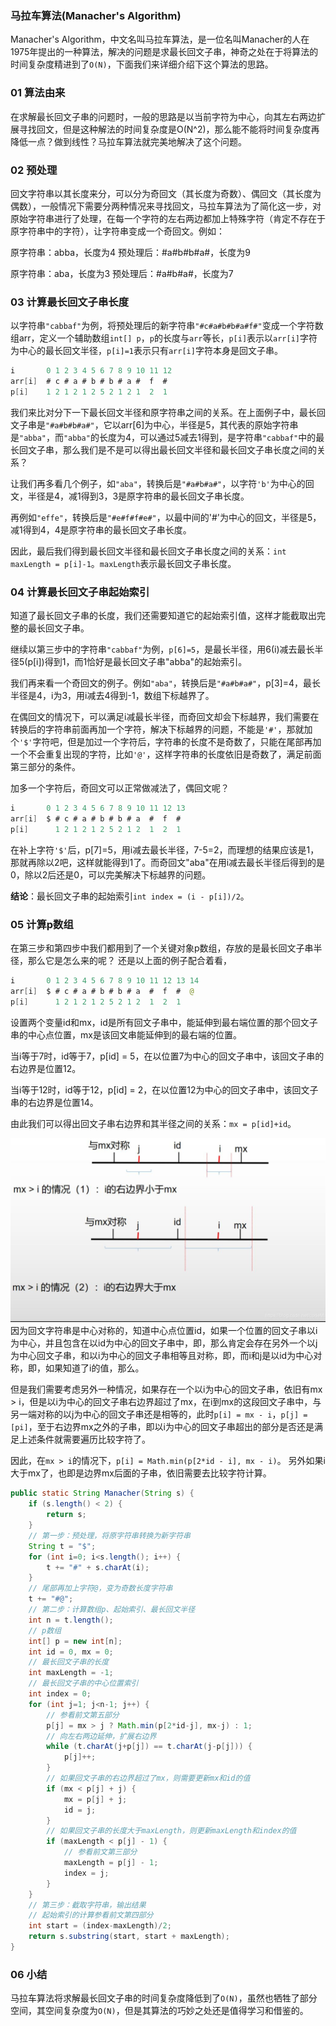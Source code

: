 ### 马拉车算法(Manacher's Algorithm)

Manacher's Algorithm，中文名叫马拉车算法，是一位名叫Manacher的人在1975年提出的一种算法，解决的问题是求最长回文子串，神奇之处在于将算法的时间复杂度精进到了`O(N)`，下面我们来详细介绍下这个算法的思路。

### 01 算法由来

在求解最长回文子串的问题时，一般的思路是以当前字符为中心，向其左右两边扩展寻找回文，但是这种解法的时间复杂度是O(N^2)，那么能不能将时间复杂度再降低一点？做到线性？马拉车算法就完美地解决了这个问题。

### 02 预处理

回文字符串以其长度来分，可以分为奇回文（其长度为奇数）、偶回文（其长度为偶数），一般情况下需要分两种情况来寻找回文，马拉车算法为了简化这一步，对原始字符串进行了处理，在每一个字符的左右两边都加上特殊字符（肯定不存在于原字符串中的字符），让字符串变成一个奇回文。例如：

原字符串：abba，长度为4
 预处理后：#a#b#b#a#，长度为9

原字符串：aba，长度为3
 预处理后：#a#b#a#，长度为7

### 03 计算最长回文子串长度

以字符串`"cabbaf"`为例，将预处理后的新字符串`"#c#a#b#b#a#f#"`变成一个字符数组arr，定义一个辅助数组`int[] p`，`p`的长度与`arr`等长，`p[i]`表示以`arr[i]`字符为中心的最长回文半径，`p[i]=1`表示只有`arr[i]`字符本身是回文子串。

```java
i       0 1 2 3 4 5 6 7 8 9 10 11 12
arr[i]  # c # a # b # b # a #  f  #
p[i]    1 2 1 2 1 2 5 2 1 2 1  2  1
```

我们来比对分下一下最长回文半径和原字符串之间的关系。在上面例子中，最长回文子串是`"#a#b#b#a#"`，它以arr[6]为中心，半径是5，其代表的原始字符串是`"abba"`，而`"abba"`的长度为4，可以通过5减去1得到，是字符串`"cabbaf"`中的最长回文子串，那么我们是不是可以得出最长回文半径和最长回文子串长度之间的关系？

让我们再多看几个例子，如`"aba"`，转换后是`"#a#b#a#"`，以字符`'b'`为中心的回文，半径是4，减1得到3，3是原字符串的最长回文子串长度。

再例如`"effe"`，转换后是`"#e#f#f#e#"`，以最中间的'#'为中心的回文，半径是5，减1得到4，4是原字符串的最长回文子串长度。

因此，最后我们得到最长回文半径和最长回文子串长度之间的关系：`int maxLength = p[i]-1`。`maxLength`表示最长回文子串长度。

### 04 计算最长回文子串起始索引

知道了最长回文子串的长度，我们还需要知道它的起始索引值，这样才能截取出完整的最长回文子串。

继续以第三步中的字符串`"cabbaf"`为例，`p[6]=5`，是最长半径，用6(i)减去最长半径5(p[i])得到1，而1恰好是最长回文子串"abba"的起始索引。

我们再来看一个奇回文的例子。例如`"aba"`，转换后是`"#a#b#a#"`，p[3]=4，最长半径是4，i为3，用i减去4得到-1，数组下标越界了。

在偶回文的情况下，可以满足i减最长半径，而奇回文却会下标越界，我们需要在转换后的字符串前面再加一个字符，解决下标越界的问题，不能是`'#'`，那就加个`'$'`字符吧，但是加过一个字符后，字符串的长度不是奇数了，只能在尾部再加一个不会重复出现的字符，比如`'@'`，这样字符串的长度依旧是奇数了，满足前面第三部分的条件。

加多一个字符后，奇回文可以正常做减法了，偶回文呢？

```java
i       0 1 2 3 4 5 6 7 8 9 10 11 12 13
arr[i]  $ # c # a # b # b # a  #  f  #
p[i]      1 2 1 2 1 2 5 2 1 2  1  2  1
```

在补上字符`'$'`后，p[7]=5，用i减去最长半径，7-5=2，而理想的结果应该是1，那就再除以2吧，这样就能得到1了。而奇回文"aba"在用i减去最长半径后得到的是0，除以2后还是0，可以完美解决下标越界的问题。

**结论**：最长回文子串的起始索引`int index = (i - p[i])/2`。

### 05 计算p数组

在第三步和第四步中我们都用到了一个关键对象p数组，存放的是最长回文子串半径，那么它是怎么来的呢？
 还是以上面的例子配合着看，



```java
i       0 1 2 3 4 5 6 7 8 9 10 11 12 13 14
arr[i]  $ # c # a # b # b # a  #  f  #  @ 
p[i]      1 2 1 2 1 2 5 2 1 2  1  2  1
```

设置两个变量id和mx，id是所有回文子串中，能延伸到最右端位置的那个回文子串的中心点位置，mx是该回文串能延伸到的最右端的位置。

当i等于7时，id等于7，p[id] = 5，在以位置7为中心的回文子串中，该回文子串的右边界是位置12。

当i等于12时，id等于12，p[id] = 2，在以位置12为中心的回文子串中，该回文子串的右边界是位置14。

由此我们可以得出回文子串右边界和其半径之间的关系：`mx = p[id]+id`。

![image](https://github.com/hello-sources/Relative_Things/blob/master/img/Data-Structure_img/%E6%9C%80%E9%95%BF%E5%9B%9E%E6%96%87%E5%AD%90%E4%B8%B2.png?raw=true)
 因为回文字符串是中心对称的，知道中心点位置id，如果一个位置的回文子串以i为中心，并且包含在以id为中心的回文子串中，即，那么肯定会存在另外一个以j为中心回文子串，和以i为中心的回文子串相等且对称，即，而i和j是以id为中心对称，即，如果知道了i的值，那么。

但是我们需要考虑另外一种情况，如果存在一个以i为中心的回文子串，依旧有mx > i，但是以i为中心的回文子串右边界超过了mx，在i到mx的这段回文子串中，与另一端对称的以j为中心的回文子串还是相等的，此时`p[i] = mx - i`，`p[j] = [pi]`，至于右边界mx之外的子串，即以i为中心的回文子串超出的部分是否还是满足上述条件就需要遍历比较字符了。

因此，在`mx > i`的情况下，`p[i] = Math.min(p[2*id - i], mx - i)`。
 另外如果i大于mx了，也即是边界mx后面的子串，依旧需要去比较字符计算。

```java
public static String Manacher(String s) {
    if (s.length() < 2) {
        return s;
    }
    // 第一步：预处理，将原字符串转换为新字符串
    String t = "$";
    for (int i=0; i<s.length(); i++) {
        t += "#" + s.charAt(i);
    }
    // 尾部再加上字符@，变为奇数长度字符串
    t += "#@";
    // 第二步：计算数组p、起始索引、最长回文半径
    int n = t.length();
    // p数组
    int[] p = new int[n];
    int id = 0, mx = 0;
    // 最长回文子串的长度
    int maxLength = -1;
    // 最长回文子串的中心位置索引
    int index = 0;
    for (int j=1; j<n-1; j++) {
        // 参看前文第五部分
        p[j] = mx > j ? Math.min(p[2*id-j], mx-j) : 1;
        // 向左右两边延伸，扩展右边界
        while (t.charAt(j+p[j]) == t.charAt(j-p[j])) {
            p[j]++;
        }
        // 如果回文子串的右边界超过了mx，则需要更新mx和id的值
        if (mx < p[j] + j) {
            mx = p[j] + j;
            id = j;
        }
        // 如果回文子串的长度大于maxLength，则更新maxLength和index的值
        if (maxLength < p[j] - 1) {
            // 参看前文第三部分
            maxLength = p[j] - 1;
            index = j;
        }
    }
    // 第三步：截取字符串，输出结果
    // 起始索引的计算参看前文第四部分
    int start = (index-maxLength)/2;
    return s.substring(start, start + maxLength);
}
```

### 06 小结

马拉车算法将求解最长回文子串的时间复杂度降低到了`O(N)`，虽然也牺牲了部分空间，其空间复杂度为`O(N)`，但是其算法的巧妙之处还是值得学习和借鉴的。
